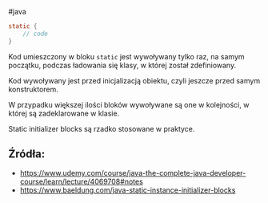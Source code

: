 #java 

```java
static {
	// code
}
```

Kod umieszczony w bloku `static` jest wywoływany tylko raz, na samym początku, podczas ładowania się klasy, w której został zdefiniowany.

Kod wywoływany jest przed inicjalizacją obiektu, czyli jeszcze przed samym konstruktorem.

W przypadku większej ilości bloków wywoływane są one w kolejności, w której są zadeklarowane w klasie.

Static initializer blocks są rzadko stosowane w praktyce.

## Źródła:
- https://www.udemy.com/course/java-the-complete-java-developer-course/learn/lecture/4069708#notes
- https://www.baeldung.com/java-static-instance-initializer-blocks